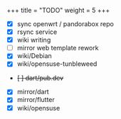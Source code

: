 +++
title = "TODO"
weight = 5
+++
- [x] sync openwrt / pandorabox repo
- [x] rsync service
- [x] wiki writing
- [ ] mirror web template rework
- [X] wiki/Debian
- [x] wiki/opensuse-tunbleweed
- <s>[ ] dart/pub.dev</s>
- [x] mirror/dart
- [x] mirror/flutter
- [x] wiki/opensuse
